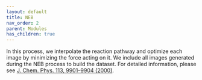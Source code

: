 ```yaml
---
layout: default
title: NEB
nav_order: 2
parent: Modules
has_children: true
---
```


In this process, we interpolate the reaction pathway and optimize each image by minimizing the force acting on it. We include all images generated during the NEB process to build the dataset. For detailed information, please see [J. Chem. Phys. 113, 9901–9904 (2000)](https://pubs.aip.org/aip/jcp/article/113/22/9901/185050/A-climbing-image-nudged-elastic-band-method-for).






